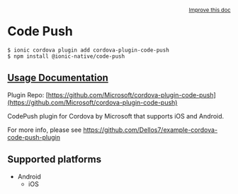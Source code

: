 <a style="float:right;font-size:12px;" href="http://github.com/ionic-team/ionic-native/edit/master/src/@ionic-native/plugins/code-push/index.ts#L435">
  Improve this doc
</a>

# Code Push

```
$ ionic cordova plugin add cordova-plugin-code-push
$ npm install @ionic-native/code-push
```

## [Usage Documentation](https://ionicframework.com/docs/native/code-push/)

Plugin Repo: [https://github.com/Microsoft/cordova-plugin-code-push](https://github.com/Microsoft/cordova-plugin-code-push)

CodePush plugin for Cordova by Microsoft that supports iOS and Android.

For more info, please see https://github.com/Dellos7/example-cordova-code-push-plugin

## Supported platforms

- Android
  - iOS
  


